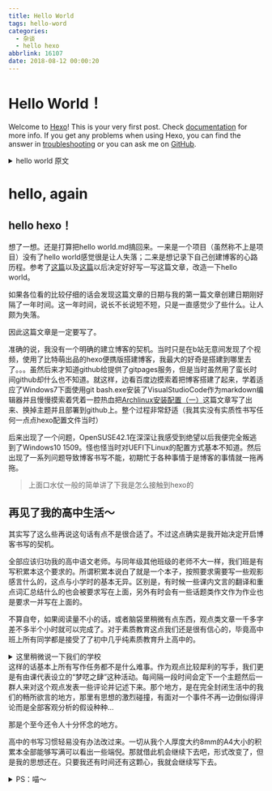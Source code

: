```yaml
---
title: Hello World
tags: hello-word
categories:
  - 杂谈
  - hello hexo
abbrlink: 16107
date: 2018-08-12 00:00:20
---
```

# Hello World！
Welcome to [Hexo](https://hexo.io/)! This is your very first post. Check [documentation](https://hexo.io/docs/) for more info. If you get any problems when using Hexo, you can find the answer in [troubleshooting](https://hexo.io/docs/troubleshooting.html) or you can ask me on [GitHub](https://github.com/hexojs/hexo/issues).
<!--more-->
<details><summary>hello world 原文</summary>
<h1>Quick Start</h1>
<h2>Create a new post</h2>
```
$ hexo new "My New Post"
```
More info: [Writing](https://hexo.io/docs/writing.html)
<h2>Run server</h2>
```
$ hexo server
```
More info: [Server](https://hexo.io/docs/server.html)
<h2>Generate static files</h2>
```
$ hexo generate
```
More info: [Generating](https://hexo.io/docs/generating.html)
<h2>Deploy to remote sites</h2>
```
$ hexo deploy
```
More info: [Deployment](https://hexo.io/docs/deployment.html)

PS:你可知道为了书写折叠区域的艰辛...结果发现就是如下一些代码结果我连next都升级了...配置文件全部需要重新搞。
```html
<details>
    <summary><!--折叠区域的提示词--></summary>
    <!--折叠的内容-->
</details>
```
这段原文当然是没有的啊混蛋！！
</details>

# hello, again
## hello hexo！
想了一想。还是打算把hello world.md搞回来。一来是一个项目（虽然称不上是项目）没有了hello world感觉很是让人失落；二来是想记录下自己创建博客的心路历程。参考了[这篇](https://purefkh.xyz/about/)以及[这篇](http://aoaoao.me/2018/04/15/hello-world/#%E4%BF%9D%E7%95%99%E7%9A%84%E5%86%85%E5%AE%B9)以后决定好好写一写这篇文章，改造一下hello world。

如果各位看的比较仔细的话会发现这篇文章的日期与我的第一篇文章创建日期刚好隔了一年时间。这一年时间，说长不长说短不短，只是一直感觉少了些什么。让人颇为失落。

因此这篇文章是一定要写了。

准确的说，我没有一个明确的建立博客的契机。当时只是在b站无意间发现了个视频，使用了比特萌出品的hexo便携版搭建博客，我最大的好奇是搭建到哪里去了。。。虽然后来才知道github给提供了gitpages服务，但是当时虽然用了蛮长时间github却什么也不知道。就这样，边看百度边摸索着把博客搭建了起来，学着适应了Windows7下面使用git bash.exe安装了VisualStudioCode作为markdown编辑器并且慢慢摸索着凭着一腔热血把[Archlinux安装配置（一）](https://blog.weearc.top/2017/08/12/archlinux安装配置/)这篇文章写了出来、换掉主题并且部署到github上。整个过程非常舒适（我其实没有实质性书写任何一点点hexo配置文件当时）

后来出现了一个问题，OpenSUSE42.1在深深让我感受到绝望以后我便完全叛逃到了Windows10 1509。怪也怪当时对UEFI下Linux的配置方式基本不知道。然后出现了一系列问题导致博客书写不能，初期忙于各种事情于是博客的事情就一拖再拖。

> 上面口水仗一般的简单讲了下我是怎么接触到hexo的

## 再见了我的高中生活～
其实写了这么些再说这句话有点不是很合适了。不过这点确实是我开始决定开启博客书写的契机。

全部应该归功我的高中语文老师。与同年级其他班级的老师不大一样，我们班是有写积累本这个要求的。所谓积累本说白了就是一个本子，按照要求需要写一些观影感言什么的，这点与小学时的基本无异。区别是，有时候一些课内文言的翻译和重点词汇总结什么的也会被要求写在上面，另外有时会有一些话题类作文作为作业也是要求一并写在上面的。

不算自夸，如果阅读量不小的话，或者脑袋里稍微有点东西，观点类文章一千多字差不多半个小时就可以完成了。对于素质教育这点我们还是很有信心的，毕竟高中班上所有同学都是接受了了初中几乎纯素质教育升上高中的。<details><summary>这里稍微说一下我们的学校</summary>辽宁省实验中学北校。在我们入学时设有初中部高中部，而初中部的能力在当年是可以把全省其他初中吊着打的。尤其是比较讨厌的“第七监狱”，毕业生到高中以后的能力和我们初中培养出的根本没法比，现在的情况就让人唏嘘不已了。而高中部，设有一些班级专供中考失利没有考上学校本部：辽宁省实验中学 的人来就读，我便是其中一员</details>这样的话基本上所有写作任务都不是什么难事。作为观点比较犀利的写手，我们更是有由课代表设立的“梦呓之肆”这种活动。每间隔一段时间会定下一个主题然后一群人来对这个观点发表一些评论并记述下来。那个地方，是在完全封闭生活中的我们的畅所欲言的地方，那里有思想的激烈碰撞，有面对一个事件不再一边倒似得评论而是全部客观分析的假设种种...

那是个至今还令人十分怀念的地方。

高中的书写习惯轻易没有办法改过来。一切从我个人厚度大约8mm的A4大小的积累本全部能够写满可以看出一些端倪。那就借此机会继续下去吧，形式改变了，但是我的思想还在。只要我还有时间还有这颗心，我就会继续写下去。

<details><summary>PS：喵～</summary>
上面隐藏的部分说了我升级了next主题，这个以后会找时间来讲，但是现在就算了，板式比起旧版本还有很多不如意的地方。
TODOs:
    <li>next主题压缩优化</li>
    <li>字体更换</li>
    <li><s>music.js优化重构</s></li>
    <li>部分样式表重构</li>
    <li>图床迁移</li>
    <li><s>配置文件更新</s></li>
    <li><s>live2d模型配置迁移</s></li>
    <li><s>music-aplayer迁移</s></li>
</details>